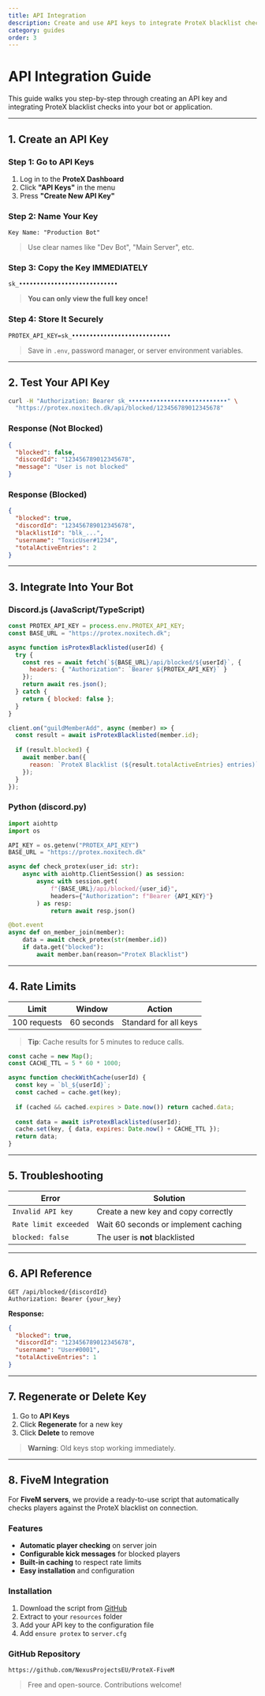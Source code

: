 ```yaml
---
title: API Integration
description: Create and use API keys to integrate ProteX blacklist checks into your bot or application
category: guides
order: 3
---
```


# API Integration Guide

This guide walks you step-by-step through creating an API key and integrating ProteX blacklist checks into your bot or application.

---

## 1. Create an API Key

### Step 1: Go to API Keys
1. Log in to the **ProteX Dashboard**
2. Click **"API Keys"** in the menu
3. Press **"Create New API Key"**

### Step 2: Name Your Key
```
Key Name: "Production Bot"
```
> Use clear names like "Dev Bot", "Main Server", etc.

### Step 3: Copy the Key **IMMEDIATELY**
```
sk_••••••••••••••••••••••••••••
```
> **You can only view the full key once!**

### Step 4: Store It Securely
```env
PROTEX_API_KEY=sk_••••••••••••••••••••••••••••
```
> Save in `.env`, password manager, or server environment variables.

---

## 2. Test Your API Key

```bash
curl -H "Authorization: Bearer sk_••••••••••••••••••••••••••••" \
  "https://protex.noxitech.dk/api/blocked/123456789012345678"
```

### Response (Not Blocked)
```json
{
  "blocked": false,
  "discordId": "123456789012345678",
  "message": "User is not blocked"
}
```

### Response (Blocked)
```json
{
  "blocked": true,
  "discordId": "123456789012345678",
  "blacklistId": "blk_...",
  "username": "ToxicUser#1234",
  "totalActiveEntries": 2
}
```

---

## 3. Integrate Into Your Bot

### Discord.js (JavaScript/TypeScript)

```javascript
const PROTEX_API_KEY = process.env.PROTEX_API_KEY;
const BASE_URL = "https://protex.noxitech.dk";

async function isProtexBlacklisted(userId) {
  try {
    const res = await fetch(`${BASE_URL}/api/blocked/${userId}`, {
      headers: { "Authorization": `Bearer ${PROTEX_API_KEY}` }
    });
    return await res.json();
  } catch {
    return { blocked: false };
  }
}

client.on("guildMemberAdd", async (member) => {
  const result = await isProtexBlacklisted(member.id);
  
  if (result.blocked) {
    await member.ban({
      reason: `ProteX Blacklist (${result.totalActiveEntries} entries)`
    });
  }
});
```

### Python (discord.py)

```python
import aiohttp
import os

API_KEY = os.getenv("PROTEX_API_KEY")
BASE_URL = "https://protex.noxitech.dk"

async def check_protex(user_id: str):
    async with aiohttp.ClientSession() as session:
        async with session.get(
            f"{BASE_URL}/api/blocked/{user_id}",
            headers={"Authorization": f"Bearer {API_KEY}"}
        ) as resp:
            return await resp.json()

@bot.event
async def on_member_join(member):
    data = await check_protex(str(member.id))
    if data.get("blocked"):
        await member.ban(reason="ProteX Blacklist")
```

---

## 4. Rate Limits

| Limit | Window | Action |
|-------|--------|--------|
| 100 requests | 60 seconds | Standard for all keys |

> **Tip**: Cache results for 5 minutes to reduce calls.

```javascript
const cache = new Map();
const CACHE_TTL = 5 * 60 * 1000;

async function checkWithCache(userId) {
  const key = `bl_${userId}`;
  const cached = cache.get(key);
  
  if (cached && cached.expires > Date.now()) return cached.data;
  
  const data = await isProtexBlacklisted(userId);
  cache.set(key, { data, expires: Date.now() + CACHE_TTL });
  return data;
}
```

---

## 5. Troubleshooting

| Error | Solution |
|------|----------|
| `Invalid API key` | Create a new key and copy correctly |
| `Rate limit exceeded` | Wait 60 seconds or implement caching |
| `blocked: false` | The user is **not** blacklisted |

---

## 6. API Reference

```
GET /api/blocked/{discordId}
Authorization: Bearer {your_key}
```

**Response:**
```json
{
  "blocked": true,
  "discordId": "123456789012345678",
  "username": "User#0001",
  "totalActiveEntries": 1
}
```

---

## 7. Regenerate or Delete Key

1. Go to **API Keys**
2. Click **Regenerate** for a new key
3. Click **Delete** to remove

> **Warning**: Old keys stop working immediately.

---

## 8. FiveM Integration

For **FiveM servers**, we provide a ready-to-use script that automatically checks players against the ProteX blacklist on connection.

### Features
- **Automatic player checking** on server join
- **Configurable kick messages** for blocked players
- **Built-in caching** to respect rate limits
- **Easy installation** and configuration

### Installation
1. Download the script from [GitHub](https://github.com/NexusProjectsEU/ProteX-FiveM)
2. Extract to your `resources` folder
3. Add your API key to the configuration file
4. Add `ensure protex` to `server.cfg`

### GitHub Repository
```
https://github.com/NexusProjectsEU/ProteX-FiveM
```

> Free and open-source. Contributions welcome!